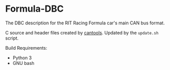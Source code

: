 # Formula-DBC
The DBC description for the RIT Racing Formula car's main CAN bus format.

C source and header files created by [cantools](https://github.com/cantools/cantools).
Updated by the `update.sh` script.

Build Requirements:
* Python 3
* GNU bash
